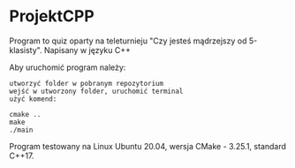# ProjektCPP
Program to quiz oparty na teleturnieju "Czy jesteś mądrzejszy od 5-klasisty".
Napisany w języku C++


Aby uruchomić program należy:

    utworzyć folder w pobranym repozytorium
    wejść w utworzony folder, uruchomić terminal
    użyć komend:

    cmake ..
    make
    ./main

Program testowany na Linux Ubuntu 20.04, wersja CMake - 3.25.1, standard C++17.

